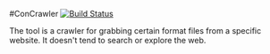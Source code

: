 #ConCrawler  [![Build Status](https://travis-ci.org/Conjuror/ConCrawler.svg?branch=master)](https://travis-ci.org/Conjuror/ConCrawler)

The tool is a crawler for grabbing certain format files from a specific website. It doesn't tend to search or explore the web.
